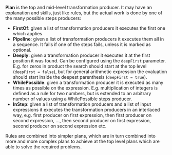 **Plan** is the top and mid-level transformation producer.
It may have an explanation and skills, just like rules, but the
actual work is done by one of the many possible steps
producers:

- **FirstOf**: given a list of transformation producers it
  executes the first one which applies
- **Pipeline**: given a list of transformation producers it
  executes them all in a sequence. It fails if one of the steps
  fails, unless it is marked as optional.
- **Deeply**: given a transformation producer it executes it
  at the first position it was found. Can be configured using
  the `deepFirst` parameter. E.g. for zeros in product the search
  should start at the top level (`deepFirst = false`), but for
  general arithmetic expression the evaluation should start inside
  the deepest parenthesis (`deepFirst = true`).
- **WhilePossible**: given a transformation producer it is
  executed as many times as possible on the expression. E.g.
  multiplication of integers is defined as a rule for two numbers,
  but is extended to an arbitrary number of values using a
  WhilePossible steps producer.
- **InStep**: given a list of transformation producers and a list
  of input expressions it executes the transformation producers in
  an interlaced way, e.g. first producer on first expression, then
  first producer on second expression, ..., then second producer
  on first expression, second producer on second expression etc.

Rules are combined into simpler plans, which are in turn combined
into more and more complex plans to achieve at the top level
plans which are able to solve the required problems.